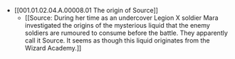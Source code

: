 - [[001.01.02.04.A.00008.01 The origin of Source]]
	- [[Source: During her time as an undercover Legion X soldier Mara investigated the origins of the mysterious liquid that the enemy soldiers are rumoured to consume before the battle. They apparently call it Source. It seems as though this liquid originates from the Wizard Academy.]]